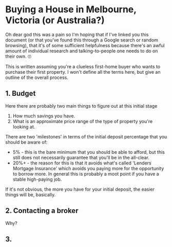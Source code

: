 # Buying a House in Melbourne, Victoria (or Australia?)

Oh dear god this was a pain so I'm hoping that if I've linked you this document (or that you've found this through a Google search or random browsing), that it's of some sufficient helpfulness because there's an awful amount of individual research and talking-to-people one needs to do on their own. 🙄

This is written assuming you're a clueless first-home buyer who wants to purchase their first property. I won't define all the terms here, but give an outline of the overall process.

## 1. Budget

Here there are probably two main things to figure out at this initial stage

1. How much savings you have.
2. What is an approximate price range of the type of property you're looking at.

There are two 'milestones' in terms of the initial deposit percentage that you should be aware of:

* 5% - this is the bare minimum that you should be able to afford, but this still does not necessarily guarantee that you'll be in the all-clear. 
* 20%+ - the reason for this is that it avoids what's called 'Lenders Mortgage Insurance' which avoids you paying more for the opportunity to borrow more. In general this is probably a moot point if you have a stable high-paying job.

If it's not obvious, the more you have for your initial deposit, the easier things will be, basically.

## 2. Contacting a broker

Why?

## 3.